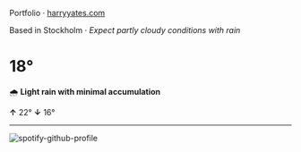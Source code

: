Portfolio · [harryyates.com](https://harryyates.com)

<!-- WEATHER_START -->
Based in Stockholm · *Expect partly cloudy conditions with rain*

# 18°
🌧️ **Light rain with minimal accumulation**

**↑** 22° **↓** 16°

---
<!-- WEATHER_END -->

<p align="left">
  <a>
    <img src="https://spotify-github-profile.kittinanx.com/api/view?uid=bigbello&cover_image=true&theme=natemoo-re&show_offline=true&background_color=121212&interchange=false&bar_color=53b14f&bar_color_cover=false" alt="spotify-github-profile">
  </a>
</p>